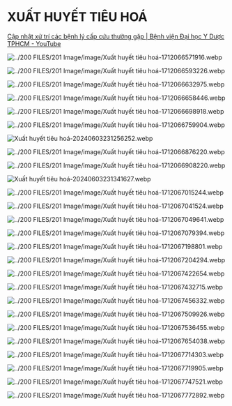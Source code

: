 # XUẤT HUYẾT TIÊU HOÁ  
  
[Cập nhật xử trí các bệnh lý cấp cứu thường gặp | Bệnh viện Đại học Y Dược TPHCM - YouTube](https://www.youtube.com/watch?v=whR0elfGgYY)  
  
![../200 FILES/201 Image/image/Xuất huyết tiêu hoá-1712066571916.webp](../200%20FILES/201%20Image/image/Xu%E1%BA%A5t%20huy%E1%BA%BFt%20ti%C3%AAu%20ho%C3%A1-1712066571916.webp)  
![../200 FILES/201 Image/image/Xuất huyết tiêu hoá-1712066593226.webp](../200%20FILES/201%20Image/image/Xu%E1%BA%A5t%20huy%E1%BA%BFt%20ti%C3%AAu%20ho%C3%A1-1712066593226.webp)  
![../200 FILES/201 Image/image/Xuất huyết tiêu hoá-1712066632975.webp](../200%20FILES/201%20Image/image/Xu%E1%BA%A5t%20huy%E1%BA%BFt%20ti%C3%AAu%20ho%C3%A1-1712066632975.webp)  
![../200 FILES/201 Image/image/Xuất huyết tiêu hoá-1712066658446.webp](../200%20FILES/201%20Image/image/Xu%E1%BA%A5t%20huy%E1%BA%BFt%20ti%C3%AAu%20ho%C3%A1-1712066658446.webp)  
![../200 FILES/201 Image/image/Xuất huyết tiêu hoá-1712066698918.webp](../200%20FILES/201%20Image/image/Xu%E1%BA%A5t%20huy%E1%BA%BFt%20ti%C3%AAu%20ho%C3%A1-1712066698918.webp)  
![../200 FILES/201 Image/image/Xuất huyết tiêu hoá-1712066759904.webp](../200%20FILES/201%20Image/image/Xu%E1%BA%A5t%20huy%E1%BA%BFt%20ti%C3%AAu%20ho%C3%A1-1712066759904.webp)  
  
![Xuất huyết tiêu hoá-20240603231256252.webp](../200%20FILES/201%20Image/Xu%E1%BA%A5t%20huy%E1%BA%BFt%20ti%C3%AAu%20ho%C3%A1-20240603231256252.webp)  
  
![../200 FILES/201 Image/image/Xuất huyết tiêu hoá-1712066876220.webp](../200%20FILES/201%20Image/image/Xu%E1%BA%A5t%20huy%E1%BA%BFt%20ti%C3%AAu%20ho%C3%A1-1712066876220.webp)  
![../200 FILES/201 Image/image/Xuất huyết tiêu hoá-1712066908220.webp](../200%20FILES/201%20Image/image/Xu%E1%BA%A5t%20huy%E1%BA%BFt%20ti%C3%AAu%20ho%C3%A1-1712066908220.webp)  
  
![Xuất huyết tiêu hoá-20240603231341627.webp](../200%20FILES/201%20Image/Xu%E1%BA%A5t%20huy%E1%BA%BFt%20ti%C3%AAu%20ho%C3%A1-20240603231341627.webp)  
  
  
![../200 FILES/201 Image/image/Xuất huyết tiêu hoá-1712067015244.webp](../200%20FILES/201%20Image/image/Xu%E1%BA%A5t%20huy%E1%BA%BFt%20ti%C3%AAu%20ho%C3%A1-1712067015244.webp)  
![../200 FILES/201 Image/image/Xuất huyết tiêu hoá-1712067041524.webp](../200%20FILES/201%20Image/image/Xu%E1%BA%A5t%20huy%E1%BA%BFt%20ti%C3%AAu%20ho%C3%A1-1712067041524.webp)  
![../200 FILES/201 Image/image/Xuất huyết tiêu hoá-1712067049641.webp](../200%20FILES/201%20Image/image/Xu%E1%BA%A5t%20huy%E1%BA%BFt%20ti%C3%AAu%20ho%C3%A1-1712067049641.webp)  
![../200 FILES/201 Image/image/Xuất huyết tiêu hoá-1712067079394.webp](../200%20FILES/201%20Image/image/Xu%E1%BA%A5t%20huy%E1%BA%BFt%20ti%C3%AAu%20ho%C3%A1-1712067079394.webp)  
![../200 FILES/201 Image/image/Xuất huyết tiêu hoá-1712067198801.webp](../200%20FILES/201%20Image/image/Xu%E1%BA%A5t%20huy%E1%BA%BFt%20ti%C3%AAu%20ho%C3%A1-1712067198801.webp)  
![../200 FILES/201 Image/image/Xuất huyết tiêu hoá-1712067204294.webp](../200%20FILES/201%20Image/image/Xu%E1%BA%A5t%20huy%E1%BA%BFt%20ti%C3%AAu%20ho%C3%A1-1712067204294.webp)  
![../200 FILES/201 Image/image/Xuất huyết tiêu hoá-1712067422654.webp](../200%20FILES/201%20Image/image/Xu%E1%BA%A5t%20huy%E1%BA%BFt%20ti%C3%AAu%20ho%C3%A1-1712067422654.webp)  
![../200 FILES/201 Image/image/Xuất huyết tiêu hoá-1712067432715.webp](../200%20FILES/201%20Image/image/Xu%E1%BA%A5t%20huy%E1%BA%BFt%20ti%C3%AAu%20ho%C3%A1-1712067432715.webp)  
![../200 FILES/201 Image/image/Xuất huyết tiêu hoá-1712067456332.webp](../200%20FILES/201%20Image/image/Xu%E1%BA%A5t%20huy%E1%BA%BFt%20ti%C3%AAu%20ho%C3%A1-1712067456332.webp)  
![../200 FILES/201 Image/image/Xuất huyết tiêu hoá-1712067509926.webp](../200%20FILES/201%20Image/image/Xu%E1%BA%A5t%20huy%E1%BA%BFt%20ti%C3%AAu%20ho%C3%A1-1712067509926.webp)  
![../200 FILES/201 Image/image/Xuất huyết tiêu hoá-1712067536455.webp](../200%20FILES/201%20Image/image/Xu%E1%BA%A5t%20huy%E1%BA%BFt%20ti%C3%AAu%20ho%C3%A1-1712067536455.webp)  
![../200 FILES/201 Image/image/Xuất huyết tiêu hoá-1712067654038.webp](../200%20FILES/201%20Image/image/Xu%E1%BA%A5t%20huy%E1%BA%BFt%20ti%C3%AAu%20ho%C3%A1-1712067654038.webp)  
![../200 FILES/201 Image/image/Xuất huyết tiêu hoá-1712067714303.webp](../200%20FILES/201%20Image/image/Xu%E1%BA%A5t%20huy%E1%BA%BFt%20ti%C3%AAu%20ho%C3%A1-1712067714303.webp)  
![../200 FILES/201 Image/image/Xuất huyết tiêu hoá-1712067719905.webp](../200%20FILES/201%20Image/image/Xu%E1%BA%A5t%20huy%E1%BA%BFt%20ti%C3%AAu%20ho%C3%A1-1712067719905.webp)  
![../200 FILES/201 Image/image/Xuất huyết tiêu hoá-1712067747521.webp](../200%20FILES/201%20Image/image/Xu%E1%BA%A5t%20huy%E1%BA%BFt%20ti%C3%AAu%20ho%C3%A1-1712067747521.webp)  
![../200 FILES/201 Image/image/Xuất huyết tiêu hoá-1712067772892.webp](../200%20FILES/201%20Image/image/Xu%E1%BA%A5t%20huy%E1%BA%BFt%20ti%C3%AAu%20ho%C3%A1-1712067772892.webp)  
